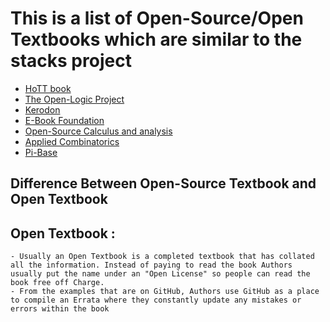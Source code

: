 # This is a list of Open-Source/Open Textbooks which are similar to the stacks project
- [HoTT book](https://homotopytypetheory.org/book/)
- [The Open-Logic Project](https://openlogicproject.org/) 
- [Kerodon](https://kerodon.net/)
- [E-Book Foundation](https://github.com/EbookFoundation/free-programming-books/blob/main/books/free-programming-books-subjects.md#mathematics)
- [Open-Source Calculus and analysis ](https://oscalculusandanalysis.ugent.be/#authors) 
- [Applied Combinatorics](https://www.appliedcombinatorics.org/appcomb/open-source/)
- [Pi-Base](https://github.com/pi-base/data)

## Difference Between Open-Source Textbook and Open Textbook

## Open Textbook : 
    - Usually an Open Textbook is a completed textbook that has collated all the information. Instead of paying to read the book Authors usually put the name under an "Open License" so people can read the book free off Charge.
    - From the examples that are on GitHub, Authors use GitHub as a place to compile an Errata where they constantly update any mistakes or errors within the book